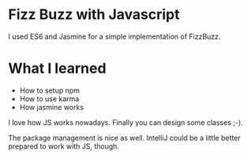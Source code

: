 # Fizz Buzz with Javascript

I used ES6 and Jasmine for a simple 
implementation of FizzBuzz.

# What I learned

- How to setup npm
- How to use karma
- How jasmine works

I love how JS works nowadays. 
Finally you can design some classes ;-).

The package management is nice as well.
IntelliJ could be a little better prepared to work with JS, 
though.